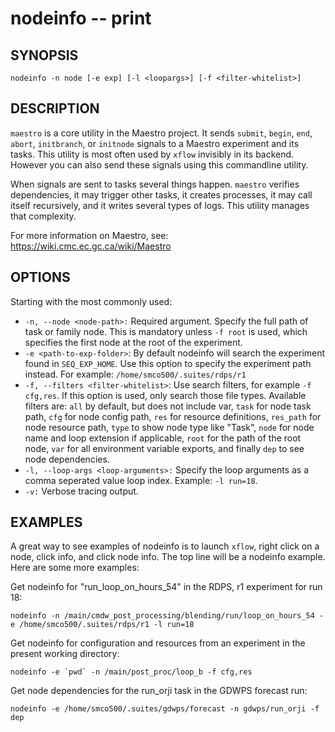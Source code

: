 nodeinfo -- print 
=============================================

## SYNOPSIS

`nodeinfo -n node [-e exp] [-l <loopargs>] [-f <filter-whitelist>]`

## DESCRIPTION

`maestro` is a core utility in the Maestro project. It sends `submit`, `begin`, `end`, `abort`, `initbranch`, or `initnode` signals to a Maestro experiment and its tasks. This utility is most often used by `xflow` invisibly in its backend. However you can also send these signals using this commandline utility.

When signals are sent to tasks several things happen. `maestro` verifies dependencies, it may trigger other tasks, it creates processes, it may call itself recursively, and it writes several types of logs. This utility manages that complexity.

For more information on Maestro, see: https://wiki.cmc.ec.gc.ca/wiki/Maestro

## OPTIONS

Starting with the most commonly used:

* `-n, --node <node-path>:` Required argument. Specify the full path of task or family node. This is mandatory unless `-f root` is used, which specifies the first node at the root of the experiment.
* `-e <path-to-exp-folder>`: By default nodeinfo will search the experiment found in `SEQ_EXP_HOME`. Use this option to specify the experiment path instead. For example: `/home/smco500/.suites/rdps/r1`
* `-f, --filters <filter-whitelist>`: Use search filters, for example `-f cfg,res`. If this option is used, only search those file types. Available filters are: `all` by default, but does not include var, `task` for node task path, `cfg` for node config path, `res` for resource definitions, `res_path` for node resource path, `type` to show node type like "Task", `node` for node name and loop extension if applicable, `root` for the path of the root node, `var` for all environment variable exports, and finally `dep` to see node dependencies.
* `-l, --loop-args <loop-arguments>:` Specify the loop arguments as a comma seperated value loop index. Example: `-l run=18`.
* `-v:` Verbose tracing output.

## EXAMPLES

A great way to see examples of nodeinfo is to launch `xflow`, right click on a node, click info, and click node info. The top line will be a nodeinfo example. Here are some more examples:

Get nodeinfo for "run_loop_on_hours_54" in the RDPS, r1 experiment for run 18:

```
nodeinfo -n /main/cmdw_post_processing/blending/run/loop_on_hours_54 -e /home/smco500/.suites/rdps/r1 -l run=18 
```

Get nodeinfo for configuration and resources from an experiment in the present working directory:

```
nodeinfo -e `pwd` -n /main/post_proc/loop_b -f cfg,res
```

Get node dependencies for the run_orji task in the GDWPS forecast run:

```
nodeinfo -e /home/smco500/.suites/gdwps/forecast -n gdwps/run_orji -f dep
```
